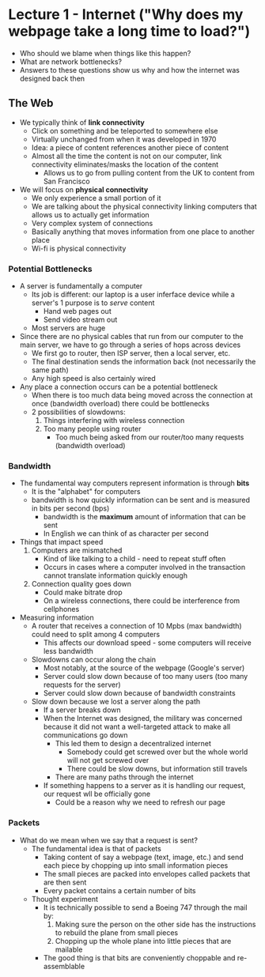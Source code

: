 # Lecture 1 - Internet ("Why does my webpage take a long time to load?")

* Who should we blame when things like this happen?
* What are network bottlenecks?
* Answers to these questions show us why and how the internet was designed back then

## The Web 
* We typically think of **link connectivity**
    * Click on something and be teleported to somewhere else
    * Virtually unchanged from when it was developed in 1970
    * Idea: a piece of content references another piece of content
    * Almost all the time the content is not on our computer, link connectivity eliminates/masks the location of the content
        * Allows us to go from pulling content from the UK to content from San Francisco
* We will focus on **physical connectivity**
    * We only experience a small portion of it
    * We are talking about the physical connectivity linking computers that allows us to actually get information
    * Very complex system of connections
    * Basically anything that moves information from one place to another place
    * Wi-fi is physical connectivity

### Potential Bottlenecks
* A server is fundamentally a computer 
    * Its job is different: our laptop is a user inferface device while a server's 1 purpose is to *serve* content
        * Hand web pages out
        * Send video stream out
    * Most servers are huge
* Since there are no physical cables that run from our computer to the main server, we have to go through a series of hops across devices
    * We first go to router, then ISP server, then a local server, etc.
    * The final destination sends the information back (not necessarily the same path)
    * Any high speed is also certainly wired
* Any place a connection occurs can be a potential bottleneck
    * When there is too much data being moved across the connection at once (bandwidth overload) there could be bottlenecks
    * 2 possibilities of slowdowns:
        1. Things interfering with wireless connection
        2. Too many people using router
            * Too much being asked from our router/too many requests (bandwidth overload)

### Bandwidth
* The fundamental way computers represent information is through **bits**
    * It is the "alphabet" for computers
    * bandwidth is how quickly information can be sent and is measured in bits per second (bps)
        * bandwidth is the **maximum** amount of information that can be sent
        * In English we can think of as character per second
* Things that impact speed
    1. Computers are mismatched 
        * Kind of like talking to a child - need to repeat stuff often
        * Occurs in cases where a computer involved in the transaction cannot translate information quickly enough
    2. Connection quality goes down
        * Could make bitrate drop
        * On a wireless connections, there could be interference from cellphones
* Measuring information
    * A router that receives a connection of 10 Mpbs (max bandwidth) could need to split among 4 computers
        * This affects our download speed - some computers will receive less bandwidth
    * Slowdowns can occur along the chain
        * Most notably, at the source of the webpage (Google's server)
        * Server could slow down because of too many users (too many requests for the server)
        * Server could slow down because of bandwidth constraints
    * Slow down because we lost a server along the path
        * If a server breaks down
        * When the Internet was designed, the military was concerned because it did not want a well-targeted attack to make all communications go down
            * This led them to design a decentralized internet
                * Somebody could get screwed over but the whole world will not get screwed over
                * There could be slow downs, but information still travels
            * There are many paths through the internet
        * If something happens to a server as it is handling our request, our request wll be officially gone
            * Could be a reason why we need to refresh our page

### Packets
* What do we mean when we say that a request is sent?
    * The fundamental idea is that of packets
        * Taking content of say a webpage (text, image, etc.) and send each piece by chopping up into small information pieces
        * The small pieces are packed into envelopes called packets that are then sent
        * Every packet contains a certain number of bits
    * Thought experiment
        * It is technically possible to send a Boeing 747 through the mail by:  
            1. Making sure the person on the other side has the instructions to rebuild the plane from small pieces
            2. Chopping up the whole plane into little pieces that are mailable
        * The good thing is that bits are conveniently choppable and re-assemblable
    
